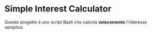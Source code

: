 # Simple Interest Calculator
Questo progetto è uno script Bash che calcola **velocemente** l'interesse semplice.
